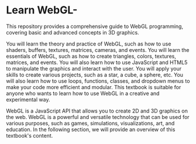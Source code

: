 # Learn WebGL-
This repository provides a comprehensive guide to  WebGL programming, covering basic and advanced concepts in  3D graphics.

You will learn the theory 
and practice of WebGL, such as how to use shaders, buffers, textures, 
matrices, cameras, and events. 
You will learn the essentials of WebGL, such as how to create triangles, 
colors, textures, matrices, and events. You will also learn how to use 
JavaScript and HTML5 to manipulate the graphics and interact with the 
user. You will apply your skills to create various projects, such as a star, a 
cube, a sphere, etc. You will also learn how to use loops, functions, classes, 
and dropdown menus to make your code more efficient and modular. This 
textbook is suitable for anyone who wants to learn how to use WebGL in a 
creative and experimental way.

WebGL is a JavaScript API that allows you to create 2D and 3D 
graphics on the web. WebGL is a powerful and versatile technology that 
can be used for various purposes, such as games, simulations, 
visualizations, art, and education. In the following section, we will provide 
an overview of this textbook's content.
